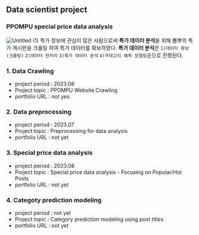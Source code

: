 ## Data scientist project
### PPOMPU special price data analysis
![Untitled (1)](https://github.com/hmkim312/project/assets/60168331/6213100f-bac7-462b-aac3-38323f88ffaf)
특가 정보에 관심이 많은 사람으로써 **특가 데이터 분석**을 위해 뽐뿌의 특가 게시판을 크롤링 하여 특가 데이터를 확보하였다. **특가 데이터 분석**은 `1)데이터 확보(크롤링)` `2)데이터 전처리` `3)특가 데이터 분석` `4)카테고리 예측 모델링`순으로 진행된다.

### 1. Data Crawling
- project period : 2023.06
- Project topic : PPOMPU Website Crawling
- portfolio URL : not yes

### 2. Data preprocessing
- project period : 2023.07
- Project topic : Preprocessing for data analysis
- portfolio URL : not yet

### 3. Special price data analysis
- project period : 2023.08
- Project topic : Special price data analysis - Focusing on Popular/Hot Posts
- portfolio URL : not yet

### 4. Categoty prediction modeling
- project period : not yet
- Project topic : Category prediction modeling using post titles
- portfolio URL : not yet
